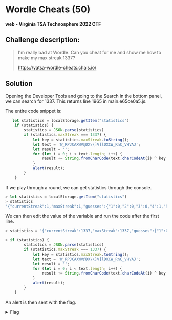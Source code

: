# Wordle Cheats (50)
#### web - Virginia TSA Technosphere 2022 CTF

## Challenge description:
> I'm really bad at Wordle. Can you cheat for me and show me how to make my max streak 1337?
> 
> https://vatsa-wordle-cheats.chals.io/

## Solution
Opening the Developer Tools and going to the Search in the bottom panel, we can search for 1337. This returns line 1965 in main.e65ce0a5.js. 

The entire code snippet is:

```js
   let statistics = localStorage.getItem("statistics")
    if (statistics) {
        statistics = JSON.parse(statistics)
        if (statistics.maxStreak === 1337) {
            let key = statistics.maxStreak.toString();
            let text = 'W_RPJCAXWV@DX\\]V]lDXCW_RnC_VHVAJ';
            let result = '';
            for (let i = 0; i < text.length; i++) {
                result += String.fromCharCode(text.charCodeAt(i) ^ key.charCodeAt(i % key.length));
            }
            alert(result);
        }
    }
```

If we play through a round, we can get statistics through the console.

```js
> let statistics = localStorage.getItem("statistics")
> statistics
'{"currentStreak":1,"maxStreak":1,"guesses":{"1":0,"2":0,"3":0,"4":1,"5":0,"6":0,"fail":0},"winPercentage":100,"gamesPlayed":1,"gamesWon":1,"averageGuesses":4}'
```

We can then edit the value of the variable and run the code after the first line.

```js
> statistics = '{"currentStreak":1337,"maxStreak":1337,"guesses":{"1":0,"2":0,"3":0,"4":1,"5":0,"6":0,"fail":0},"winPercentage":100,"gamesPlayed":1,"gamesWon":1,"averageGuesses":4}'

> if (statistics) {
        statistics = JSON.parse(statistics)
        if (statistics.maxStreak === 1337) {
            let key = statistics.maxStreak.toString();
            let text = 'W_RPJCAXWV@DX\\]V]lDXCW_RnC_VHVAJ';
            let result = '';
            for (let i = 0; i < text.length; i++) {
                result += String.fromCharCode(text.charCodeAt(i) ^ key.charCodeAt(i % key.length));
            }
            alert(result);
        }
    }
```

An alert is then sent with the flag.
<details> 
    <summary>Flag</summary>
flag{professional_wordle_player}
</details>